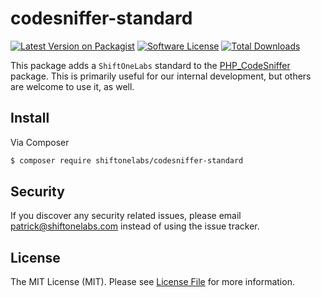 # codesniffer-standard

[![Latest Version on Packagist][ico-version]][link-packagist]
[![Software License][ico-license]](LICENSE.txt)
[![Total Downloads][ico-downloads]][link-downloads]

This package adds a `ShiftOneLabs` standard to the [PHP_CodeSniffer](https://github.com/squizlabs/PHP_CodeSniffer) package. This is primarily useful for our internal development, but others are welcome to use it, as well.

## Install

Via Composer

```bash
$ composer require shiftonelabs/codesniffer-standard
```

## Security

If you discover any security related issues, please email patrick@shiftonelabs.com instead of using the issue tracker.

## License

The MIT License (MIT). Please see [License File](LICENSE.txt) for more information.

[ico-version]: https://img.shields.io/packagist/v/shiftonelabs/codesniffer-standard.svg?style=flat-square
[ico-license]: https://img.shields.io/badge/license-MIT-brightgreen.svg?style=flat-square
[ico-downloads]: https://img.shields.io/packagist/dt/shiftonelabs/codesniffer-standard.svg?style=flat-square

[link-packagist]: https://packagist.org/packages/shiftonelabs/codesniffer-standard
[link-downloads]: https://packagist.org/packages/shiftonelabs/codesniffer-standard
[link-author]: https://github.com/patrickcarlohickman
